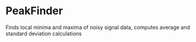 # PeakFinder
Finds local minima and maxima of noisy signal data, computes average and standard deviation calculations
